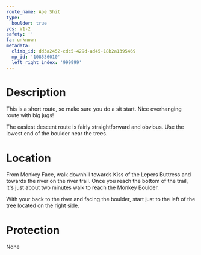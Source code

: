 ```yaml
---
route_name: Ape Shit
type:
  boulder: true
yds: V1-2
safety: ''
fa: unknown
metadata:
  climb_id: dd3a2452-cdc5-429d-ad45-18b2a1395469
  mp_id: '108536010'
  left_right_index: '999999'
---
```

# Description
This is a short route, so make sure you do a sit start. Nice overhanging route with big jugs!

The easiest descent route is fairly straightforward and obvious. Use the lowest end of the boulder near the trees.

# Location
From Monkey Face, walk downhill towards Kiss of the Lepers Buttress and towards the river on the river trail. Once you reach the bottom of the trail, it's just about two minutes walk to reach the Monkey Boulder.

With your back to the river and facing the boulder, start just to the left of the tree located on the right side.

# Protection
None
